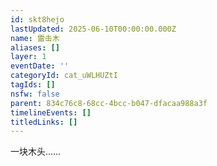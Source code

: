 ```yaml
---
id: skt8hejo
lastUpdated: 2025-06-10T00:00:00.000Z
name: 雷击木
aliases: []
layer: 1
eventDate: ''
categoryId: cat_uWLHUZtI
tagIds: []
nsfw: false
parent: 834c76c8-68cc-4bcc-b047-dfacaa988a3f
timelineEvents: []
titledLinks: []
---
```

一块木头……
